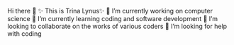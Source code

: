 Hi there 👋
✨ This is Trina Lynus✨
🔭 I’m currently working on computer science
🌱 I’m currently learning coding and software development
👯 I’m looking to collaborate on the works of various coders
🤔 I’m looking for help with coding

<!--
**TrinaLynus/TrinaLynus** is a  repository because its `README.md` (this file) appears on your GitHub profile.

Here are some ideas to get you started:

- 🔭 I’m currently working on computer science
- 🌱 I’m currently learning coding and software development
- 👯 I’m looking to collaborate on the works of various coders
- 🤔 I’m looking for help with coding
- 💬 Ask me about ...
- 📫 How to reach me: ...
- 😄 Pronouns: ...
- ⚡ Fun fact: ...
-->
